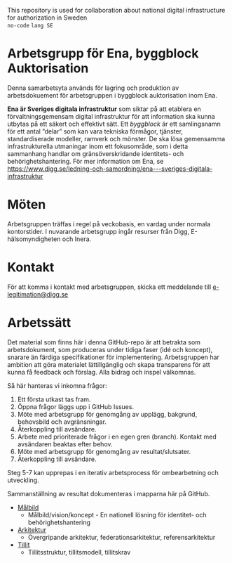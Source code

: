 This repository is used for collaboration about national digital infrastructure for authorization in Sweden <br />`no-code` `lang SE`

# Arbetsgrupp för Ena, byggblock Auktorisation
Denna samarbetsyta används för lagring och produktion av arbetsdokuement för arbetsgruppen i byggblock auktorisation inom Ena. 

**Ena är Sveriges digitala infrastruktur** som siktar på att etablera en förvaltningsgemensam digital infrastruktur för att information ska kunna utbytas på ett säkert och effektivt sätt. Ett *byggblock* är ett samlingsnamn för ett antal ”delar” som kan vara tekniska förmågor, tjänster, standardiserade modeller, ramverk och mönster. De ska lösa gemensamma infrastrukturella utmaningar inom ett fokusområde, som i detta sammanhang handlar om gränsöverskridande identitets- och behörighetshantering. För mer information om Ena, se https://www.digg.se/ledning-och-samordning/ena---sveriges-digitala-infrastruktur 

# Möten
Arbetsgruppen träffas i regel på veckobasis, en vardag under normala kontorstider.
I nuvarande arbetsgrupp ingår resurser från Digg, E-hälsomyndigheten och Inera.

# Kontakt
För att komma i kontakt med arbetsgruppen, skicka ett meddelande till e-legitimation@digg.se 

# Arbetssätt
Det material som finns här i denna GitHub-repo är att betrakta som arbetsdokument, som produceras under tidiga faser (idé och koncept), snarare än färdiga specifikationer för implementering. Arbetsgruppen har ambition att göra materialet lättillgänglig och skapa transparens för att kunna få feedback och förslag. Alla bidrag och inspel välkomnas. 

Så här hanteras vi inkomna frågor:
1. Ett första utkast tas fram.
2. Öppna frågor läggs upp i GitHub Issues.
3. Möte med arbetsgrupp för genomgång av upplägg, bakgrund, behovsbild och avgränsningar.
4. Återkoppling till avsändare.
5. Arbete med prioriterade frågor i en egen gren (branch). Kontakt med avsändaren beaktas efter behov.
6. Möte med arbetsgrupp för genomgång av resultat/slutsater.
7. Återkoppling till avsändare.

Steg 5-7 kan upprepas i en iterativ arbetsprocess för ombearbetning och utveckling.

Sammanställning av resultat dokumenteras i mapparna här på GitHub.

- [Målbild](/objectives)
  - Målbild/vision/koncept - En nationell lösning för identitet- och behörighetshantering
- [Arkitektur](/architecture)
    - Övergripande arkitektur, federationsarkitektur, referensarkitektur
- [Tillit](/tillitsmodell/)
    - Tillitsstruktur, tillitsmodell, tillitskrav

